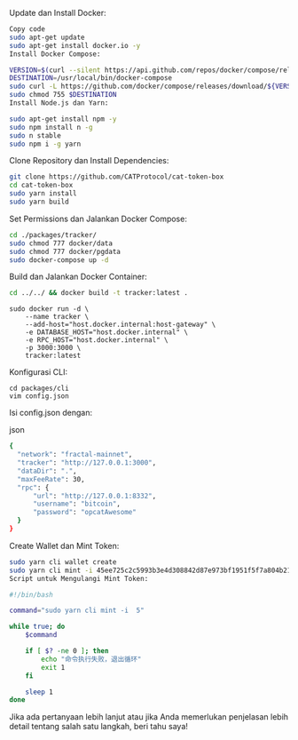 
Update dan Install Docker:

``` bash
Copy code
sudo apt-get update
sudo apt-get install docker.io -y
Install Docker Compose:
```
```bash
VERSION=$(curl --silent https://api.github.com/repos/docker/compose/releases/latest | grep -Po '"tag_name": "\K.*\d')
DESTINATION=/usr/local/bin/docker-compose
sudo curl -L https://github.com/docker/compose/releases/download/${VERSION}/docker-compose-$(uname -s)-$(uname -m) -o $DESTINATION
sudo chmod 755 $DESTINATION
Install Node.js dan Yarn:
```
```bash
sudo apt-get install npm -y
sudo npm install n -g
sudo n stable
sudo npm i -g yarn
```
Clone Repository dan Install Dependencies:

```bash
git clone https://github.com/CATProtocol/cat-token-box
cd cat-token-box
sudo yarn install
sudo yarn build
```
Set Permissions dan Jalankan Docker Compose:
```bash
cd ./packages/tracker/
sudo chmod 777 docker/data
sudo chmod 777 docker/pgdata
sudo docker-compose up -d
```
Build dan Jalankan Docker Container:
```bash
cd ../../ && docker build -t tracker:latest .
```
```
sudo docker run -d \
    --name tracker \
    --add-host="host.docker.internal:host-gateway" \
    -e DATABASE_HOST="host.docker.internal" \
    -e RPC_HOST="host.docker.internal" \
    -p 3000:3000 \
    tracker:latest
```
Konfigurasi CLI:
```
cd packages/cli
vim config.json
```
Isi config.json dengan:

json
```bash
{
  "network": "fractal-mainnet",
  "tracker": "http://127.0.0.1:3000",
  "dataDir": ".",
  "maxFeeRate": 30,
  "rpc": {
      "url": "http://127.0.0.1:8332",
      "username": "bitcoin",
      "password": "opcatAwesome"
  }
}
```
Create Wallet dan Mint Token:

```bash
sudo yarn cli wallet create
sudo yarn cli mint -i 45ee725c2c5993b3e4d308842d87e973bf1951f5f7a804b21e4dd964ecd12d6b_0 5
Script untuk Mengulangi Mint Token:
```

```bash
#!/bin/bash

command="sudo yarn cli mint -i  5"

while true; do
    $command

    if [ $? -ne 0 ]; then
        echo "命令执行失败，退出循环"
        exit 1
    fi

    sleep 1
done
```
Jika ada pertanyaan lebih lanjut atau jika Anda memerlukan penjelasan lebih detail tentang salah satu langkah, beri tahu saya!
